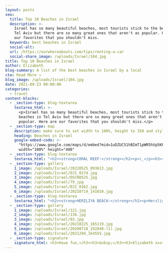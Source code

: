 ```yaml
---
layout: posts
seo:
  title: Top 10 Beaches in Israel
  description: >-
    Israel has so many beautiful beaches, most tourists stick to the beaches in
    Tel Aviv but there are so many great ones that aren't as popular. Here are
    our favorites that you shouldn't miss.
  keywords: best beaches in Israel
  social-alt:
  url: /https://ourwhereabouts.com/tips/renting-a-car
  social-share_image: /uploads/Israel/104.jpg
title: Top 10 Beaches in Israel
author: Elizabeth
blog-summary: A list of the best beaches in Israel by a local
cta: Read More →
blog_image: /uploads/Israel/104.jpg
date: 2021-09-23 00:00:00
categories:
  - travel
content-blocks:
  - _section-type: blog-textarea
    textarea_html: >-
      <p>Israel has so many beautiful beaches, most tourists stick to the
      beaches in Tel Aviv but there are so many great ones that aren't as
      popular. Here are our favorites that you shouldn't miss.</p>
  - _section-type: map
    description: make sure to set width to 100%, height to 350 and style to border 2
    heading: Beaches in Israel
    google-embed-code: >-
      "https://www.google.com/maps/d/embed?mid=1uDZUC51hBImT1pWR5hVp5KP5MTQZG9Y&ehbc=2E312F"
      width="100%" height="480"
  - _section-type: blog-textarea
    textarea_html: "<h2><strong>CORAL REEF:</strong></h2><p>\_</p><h3><strong>Nature reserve</strong></h3><p>Eilat is a city located in southern Israel by the red sea and borders Egypt. The coral reef is a national reserve and it is my favorite beach because it is the best place in Israel to go snorkeling or scuba diving. Throughout the years I've seen amazing creatures and it never stops to amaze me.</p><h4>Things to know before you visit:</h4><ul><li><strong>Location: </strong>South, Eilat</li><li><strong>Our rating: </strong>#1 best beach! Don't miss it!</li><li><strong>Entrance fee:</strong> Adults 10$, kids 6.5$</li><li><strong>Parking fee:</strong> about 1.5$ per hour.</li><li>If you have National card membership: Free entrance for more info<a href=\"https://fe.sales.parks.org.il/subscriptions\"> click here</a></li><li>The water is pretty cold all year long.</li><li>You can rent snorkeling equipment, but best bring your own to save money.</li></ul><ul><li><strong>Sevices:</strong> There are bathrooms, showers, minimarket, and even lockers. From my experience this is a family-friendly place and we have never felt the need to use a locker but if need be a locker is about 3$)</li></ul><p>\_</p><h2><strong>THE DEAD SEA:</strong></h2><p>This is one of the best places in Israel. Honestly, there is nothing like the feeling you get after spending time inside these salty waters!</p><h4>Things to know before you visit:</h4><ul><li><strong>Location: </strong>South</li><li><strong>Our Rating:</strong>&nbsp;#2 best beach. Must-see beach!</li><li><strong>Entrance fee:</strong>&nbsp;It depends on which beach you go to, there are many options. Entrance Fee can veray between $15 to $10, but there are also some free beaches.</li><li>Ein Bokek Beach - this beach is free of charge with toilets, all you need to do is pay for parking which is about 1.5$ per hour.</li><li>Don't forget to buy the dead sea mud <strong>before</strong> you get to the dead sea. Dead sea mud in the dead sea is double the price and sometimes even x3 the price. You can easily find dead sea products all over Israel.</li><li>Staying at a hotel in the dead sea can get pretty expensive, you can save money by buying a day pass to the hotel that includes their spa, pools, lunch, and the hotel's private beach for about 60$. You can also save money by sleeping in an Airbnb outside of the dead sea you can just make it a day trip there from Tel Aviv or Jerusalem or wherever your hotel/Airbnb is.</li></ul><p>\_</p><h2><strong>PALMACHIM BEACH:</strong></h2><p>\_</p><h3><strong>Nature reserve</strong></h3><p>This is one of my favorite beaches! This beach offers fresh sand, seashells all around, and crystal clear water.</p><h4>Things to know before you visit:</h4><ul><li><strong>Location: </strong>Center.<br />​​​​​​It takes ​around 25-50 minute drive from Tel Aviv and around 45-75 minutes from Jerusalem depending on the traffic.</li><li><strong>Our Rating:</strong> #3 best beach.</li><li><strong>Entrance and parking fee:</strong> depends on the season. in the summer it's around 8$ per car and in the winter it's 3$ per car (not per person).</li><li>Sea turtle season - May-June If you're lucky and you come during the season you might see sea turtles.</li><li>It is more than just a beach, there is also a path to walk around and enjoy the area.</li><li>This place is family-friendly.</li><li><strong>Services:</strong> There are bathrooms and a lifeguard.</li><li><strong>Best time to visit:</strong> Avoid coming on the weekend since this beach is very popular among the Israelis.</li></ul><p>\_</p><h2><strong>MA'AGAN MICHAEL BEACH:</strong></h2><p>This beach has always been a unique one. It is located in a Kibbutz, and is worth the drive. This beach is so underrated and the relaxing you feel like you are in a secluded beach. From the minute you leave your car and walk towards the beach you are amazed by the nature all around and beautiful pools with birds.</p><ul><li><strong>Location: </strong>North.<br />It takes about an hour and a half drive from TLV.</li><li><strong>Our Rating:</strong> #4 best beach.</li><li><strong>How to get there:</strong> When you enter the Kibbutz called Maagan Michael you need to turn right, you will continue straight until you reach a gate (you'll pass a farm) once you reach the gate park your car and walk straight. On your way to the beach, you'll see the pools.</li><li><strong>Entrance and parking fee:</strong> Free.</li><li><strong>Services: </strong>No bathroom or lifeguard</li><li>It is a great place to surf</li><li>It is a quiet beach, family-friendly, and the water is very clear and clean.</li></ul><p>\_</p><h2><strong>HABONIM-DOR BEACH:</strong></h2><p>\_</p><h3><strong>Nature reserve</strong></h3><p>This beach is a nature reserve therefore it is very unique and picturesque here! There are sea shells everywhere, sand dunes beautiful caves, and even a shipwreck. You can spend the whole day here!</p><ul><li><strong>Location:</strong>&nbsp;North. It takes around an hour and a half drive from TLV.</li><li><strong>Our Rating: </strong>#5 best beach.</li><li><strong>Entrance and parking fee:</strong> For an adult 6.6$. For kids under 18 the cost is 2.7$</li><li><strong>Services:</strong> There is a lifeguard and bathrooms.</li><li><strong>Best time to visit:</strong> This beach is pretty big and spacious, even during the weekends.</li></ul>"
  - _section-type: gallery
    1_image: /uploads/Israel/20220525_093613.jpg
    2_image: /uploads/Israel/DJI_0174.jpg
    3_image: /uploads/Israel/DSCN0525.jpg
    4_image: /uploads/Israel/79.jpg
    5_image: /uploads/Israel/DJI_0162.jpg
    6_image: /uploads/Israel/20210719_141034.jpg
  - _section-type: blog-textarea
    textarea_html: "<h2><strong>HERZLIYA BEACH:</strong></h2><p>Herzliya has great beaches and is a little less populated than TLV beaches.</p><p>My favorite beaches there are Apollonia beach and Acadia.</p><p>Acadia Beach is right next to the marina and I love the vibes of this beach but if you are looking for a quieter beach right under Apollonia national park there is a beach that is so mesmerizing.</p><h3>Things to know before you visit:</h3><ul><li><strong>Location: </strong>Center</li><li><strong>Our Rating: </strong>#6 best beach.</li><li><strong>Entrance fee:</strong> Free</li><li><strong>Parking fee:&nbsp;</strong><br /><strong><em>*Acadia -</em></strong> About 9$ for a whole day in the beach parking lot but you can sometimes find parking in the streets nearby for free if you come during the weekdays. if you come during the week you can usually find parking in the streets nearby for around 1.5$ an hour. <strong><em>*Apollonia -</em></strong> free parking.</li><li><strong>Services: </strong>There are bathrooms and lifeguard (during the season).</li><li><strong>Location:</strong> just a 15-45 minute drive from TLV (depends from where in Tel Aviv)</li><li>A great place to surf.</li><li>A few bars and restuarants on the beach and a mall near by.</li><li>You can rent beach chairs with an umbrella for about 4.5$.</li></ul><p>\_</p><h2><strong>Caesarea Beach:</strong></h2><p>If you enjoy historic ruins and the ocean, this is a beach you don't want to miss.</p><p>This beach is called Aquaduct beach and it is located by the historic site of Caesarea it is the perfect beach for a picnic.</p><h3>Things to know before you visit:</h3><ul><li><strong>Location: </strong>North</li><li><strong>Our Rating: </strong>#7 best beach.</li><li><strong>Entrance and parking fee:</strong> Free of charge.</li><li><strong>Services: </strong>No bathrooms or life guard.</li><li>This is a trendy spot to surf although there is no life gaurd so I wouldn't recommend it.</li></ul><p>\_</p><h2><strong>BEIT YANAI BEACH:</strong></h2><h3><strong>Nature reserve</strong></h3><p>This is one of the most beautiful and well-kept beaches in the country. It is a very versatile beach, with many water sports. The Alexander stream meets the sea here and it is simply remarkable.</p><h3>Things to know before you visit:</h3><ul><li><strong>Location: </strong>North<br />About a 45-minute drive from TLV.</li><li><strong>Our Rating: </strong>#8 best beach.</li><li><strong>Entrance and parking fee:</strong> Free!! Yes, This nature reserve is actually free.</li><li><strong>Services:</strong> There is a lifeguard and bathrooms.</li><li><strong>Opening season:</strong> Mid-March-Mid October.</li><li><strong>Sea turtle season:</strong> August it is a turtle-hatching season and you can witness this here.</li></ul><p>\_</p><h2><strong>NETANYA BEACH:</strong></h2><p>I can't help but share this beach with you because I love the vibe here. Sironit beach is so pretty and less crowded, therefore we really enjoy going there.</p><p>I wouldn't go all the way to this beach, but if you're in the area and you're looking for a quiet beach this is a good one.</p><h4>Things to know before you visit:</h4><ul><li><strong>Location: </strong>North.</li><li><strong>Our rating: </strong>#9 best beach.</li><li><strong>Entrance:</strong> free</li><li><strong>Parking fee:</strong> about 1.5$ per hour in the streets nearby.</li><li><strong>Services: </strong>There is a lifeguard and bathrooms.</li><li><strong>Location:</strong> 40 minute drive from TLV.</li></ul><p>\_</p><h2><strong>TEL-AVIV BEACHES:</strong></h2><p>Tel Aviv's beaches are worldwide famous. There are so many great beaches in TLV but my favorites have to be Hilton beach, Alma beach &amp; Gordon beach.</p><h3>Things you need to know before you visit:</h3><ul><li><strong>Location: </strong>Center</li><li><strong>Our Rating: </strong>#10 best beach.</li><li><strong>Entrance fee:</strong> All beachs are free of charge,</li><li><strong>Services:</strong> They have bathrooms that usually cost about 0.5$ and life gaurds.</li><li>You can rent beach chairs with an umbrella for about 4.5$</li><li>There are many restuarants and bars on the beach where you could sit and enjoy the view but do take into cosideration that the prices will be much more expensive than in a regular restuarant.</li><li><strong>Best time to visit:</strong> mid-week. Do know that these beaches are always busy no matter when you arrive but during the weekends it could get unbareable.</li><li><strong>Parking:</strong> Do take into considerations that it is almost impossible to find parking in the streets by the ocean, and the parking lots are extremely expensive (3 hours parking can reach 20-25$ or more). There are a lot of public transportation that reach Tel Aviv beaches so it is advices to get there by a bus).</li></ul>"
  - _section-type: gallery
    1_image: /uploads/Israel/121.jpg
    2_image: /uploads/Israel/136.jpg
    3_image: /uploads/Israel/83.jpg
    4_image: /uploads/Israel/20210225_165119.jpg
    5_image: /uploads/Israel/20200718_192848-(1).jpg
    6_image: /uploads/Israel/2021204_164555.jpg
  - _section-type: signature
    signature_html: <h3>Have fun,</h3><h3>&nbsp;</h3><h3>Elizabeth xxx</h3>
---
```

